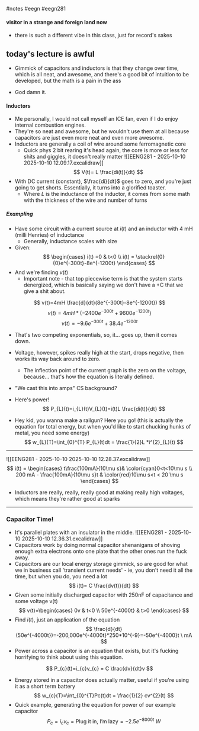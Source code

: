 #notes #eegn  #eegn281  

#### visitor in a strange and foreign land now
- there is such a different vibe in this class, just for record's sakes

## today's lecture is awful
- Gimmick of capacitors and inductors is that they change over time, which is all neat, and awesome, and there's a good bit of intuition to be developed, but the math is a pain in the ass

- God damn it.
#### Inductors
- Me personally, I would not call myself an ICE fan, even if I do enjoy internal combustion engines.
- They're so neat and awesome, but he wouldn't use them at all because capacitors are just even more neat and even more awesome.
- Inductors are generally a coil of wire around some ferromagnetic core
	- Quick phys 2 bit rearing it's head again, the core is more or less for shits and giggles, it doesn't really matter
![[EENG281 - 2025-10-10 2025-10-10 12.09.17.excalidraw]]
$$
V(t)= L \frac{di(t)}{dt}
$$
- With DC current (constant), $\frac{di}{dt}$ goes to zero, and you're just going to get shorts. Essentially, it turns into a glorified toaster.
	- Where $L$ is the inductance of the inductor, it comes from some math with the thickness of the wire and number of turns

##### Exampling
- Have some circuit with a current source at $i(t)$ and an inductor with 4 mH (milli Henries) of inductance
	- Generally, inductance scales with size
- Given:
$$
\begin{cases}
i(t) =0  & t<0 \\
i(t) = \stackrel{0}{0}e^{-300t}-8e^{-1200t}
\end{cases}
$$
- And we're finding $v(t)$
	- Important note - that top piecewise term is that the system starts denergized, which is basically saying we don't have a +C that we give a shit about.

$$
v(t)=4mH \frac{d}{dt}(8e^{-300t}-8e^{-1200t})
$$
$$
v(t)=4mH * (-2400e^{-300t}+9600e^{-1200t})
$$
$$
v(t)=-9.6e^{-300t}+38.4e^{-1200t}
$$
- That's two competing exponentials, so, it... goes up, then it comes down.
- Voltage, however, spikes really high at the start, drops negative, then works its way back around to zero.
	- The inflection point of the current graph is the zero on the voltage, because... that's how the equation is literally defined.
- "We cast this into amps" CS background?

- Here's power!
$$
P_{L}(t)=i_{L}(t)V_{L}(t)=i(t)L \frac{di(t)}{dt}
$$
- Hey kid, you wanna make a railgun? Here you go! (this is actually the equation for total energy, but when you'd like to start chucking hunks of metal, you need some energy)
$$
w_{L}(T)=\int_{0}^{T} P_{L}(t)dt = \frac{1}{2}L *i^{2}_{L}(t)
$$
-----
![[EENG281 - 2025-10-10 2025-10-10 12.28.37.excalidraw]]
$$
i(t) = \begin{cases}
 t\frac{100mA}{10\mu s}& \color{cyan}0<t<10\mu s \\
200 mA - \frac{100mA}{10\mu s}t & \color{red}10\mu s<t < 20 \mu s
\end{cases}
$$
- Inductors are really, really, really good at making really high voltages, which means they're rather good at sparks
---
### Capacitor Time!
- It's parallel plates with an insulator in the middle.
![[EENG281 - 2025-10-10 2025-10-10 12.36.31.excalidraw]]
- Capacitors work by doing normal capacitor shenanigans of shoving enough extra electrons onto one plate that the other ones run the fuck away.
- Capacitors are our local energy storage gimmick, so are good for what we in business call 'transient current needs' - ie, you don't need it all the time, but when you do, you need a lot
$$
i(t)= C \frac{dv(t)}{dt}
$$
- Given some initially discharged capacitor with 250nF of capacitance and some voltage v(t) 
$$
v(t)=\begin{cases}
0v & t<0 \\
50e^{-4000t} & t>0
\end{cases}
$$
- Find $i(t)$, just an application of the equation
$$
\frac{d}{dt}(50e^{-4000t})=-200,000e^{-4000t}*250*10^{-9}=-50e^{-4000}t \ mA
$$
- Power across a capacitor is an equation that exists, but it's fucking horrifying to think about using this equation.

$$
P_{c}(t)=i_{c}v_{c} = C \frac{dv}{dt}v
$$
- Energy stored in a capacitor does actually matter, useful if you're using it as a short term battery
$$
w_{c}(T)=\int_{0}^{T}Pc(t)dt = \frac{1}{2} cv^{2}(t)
$$
- Quick example, generating the equation for power of our example capacitor
$$
P_{c}=i_{c}v_{c}= \text{Plug it in, I'm lazy}=-2.5e^{-8000t}\ W
$$

